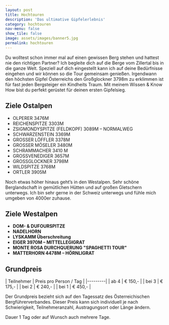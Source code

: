 ```yaml
---
layout: post
title: Hochtouren
description: 'Das ultimative Gipfelerlebnis'
category: hochtouren
nav-menu: false
show_tile: false
image: assets/images/banner5.jpg
permalink: hochtouren
---
```


Du wolltest schon immer mal auf einen gewissen Berg stehen und hattest nie den richtigen Partner? Ich begleite dich auf die Berge vom Zillertal bis in die ganze Welt. Speziell auf dich eingestellt kann ich auf deine Bedürfnisse eingehen und wir können so die Tour gemeinsam genießen. Irgendwann den höchsten Gipfel Österreichs den Großglockner 3798m zu erklimmen ist für fast jeden Bergsteiger ein Kindheits Traum. Mit meinem Wissen & Know How bist du perfekt gerüstet für deinen ersten Gipfelsieg.

## Ziele Ostalpen
- OLPERER 3476M
- REICHENSPITZE 3303M
- ZSIGMONDYSPITZE (FELDKOPF) 3089M – NORMALWEG
- SCHWARZENSTEIN 3369M
- GROSSER LÖFFLER 3378M
- GROSSER MÖSELER 3480M
- SCHRAMMACHER 3410 M
- GROSSVENEDIGER 3657M
- GROSSGLOCKNER 3798M
- WILDSPITZE 3768M
- ORTLER 3905M

Noch etwas höher hinaus geht’s in den Westalpen. Sehr schöne Berglandschaft in gemütlichen Hütten und auf großen Gletschern unterwegs. Ich bin sehr gerne in der Schweiz unterwegs und fühle mich umgeben von 4000er zuhause.

## Ziele Westalpen
- **DOM- & DUFOURSPITZE**
- **NADELHORN**
- **LYSKAMM Überschreitung**
- **EIGER 3970M – MITTELLEGIGRAT**
- **MONTE ROSA DURCHQUERUNG "SPAGHETTI TOUR"**
- **MATTERHORN 4478M – HÖRNLIGRAT**

## Grundpreis

| Teilnehmer | Preis pro Person / Tag |
|---------|
| ab 4 | € 150,- |
| bei 3 | € 175,- |
| bei 2 | € 240,- |
| bei 1 | € 450,- |

Der Grundpreis bezieht sich auf den Tagessatz des Österreichischen Bergführerverbandes.
Dieser Preis kann sich individuell je nach Schwierigkeit, Teilnehmeranzahl, Austragungsort oder Länge ändern.

Dauer 1 Tag oder auf Wunsch auch mehrere Tage.

